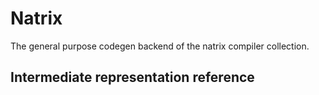 # Natrix

The general purpose codegen backend of the natrix compiler collection.

[//]: # (## Building)

[//]: # ()
[//]: # (You need unicorn installed: https://www.unicorn-engine.org/docs/)

[//]: # ()
[//]: # (```shell)

[//]: # (brew install unicorn)

[//]: # (```)

[//]: # ()
[//]: # (```shell)

[//]: # (export DYLD_LIBRARY_PATH=/opt/homebrew/Cellar/unicorn/2.0.1.post1/lib:$DYLD_LIBRARY_PATH)

[//]: # (```)

## Intermediate representation reference


